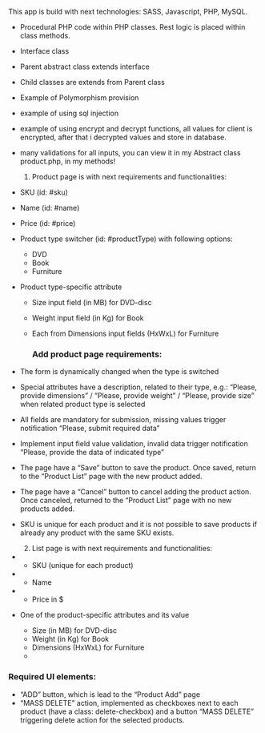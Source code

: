 
This app is build with next technologies: SASS, Javascript, PHP, MySQL.

- Procedural PHP code within PHP classes. Rest logic is placed within class methods.
- Interface class
- Parent abstract class extends interface
- Child classes are extends from Parent class
- Example of Polymorphism provision
- example of using sql injection
- example of using encrypt and decrypt functions, all values for client is encrypted, after that i decrypted values and store in database.
- many validations for all inputs, you can view it in my Abstract class product.php, in my methods!

  1. Product page is with next requirements and functionalities:

- SKU (id: #sku)
- Name (id: #name)
- Price (id: #price)

- Product type switcher (id: #productType) with following options:
    - DVD 
    - Book 
    - Furniture 
    
- Product type-specific attribute
    - Size input field (in MB) for DVD-disc
    - Weight input field (in Kg) for Book 
    - Each from Dimensions input fields (HxWxL) for Furniture 
        
        ### **Add product page requirements:**

- The form is dynamically changed when the type is switched
- Special attributes have a description, related to their type, e.g.: “Please, provide dimensions” / “Please, provide weight” / “Please, provide size” when related product type is selected
- All fields are mandatory for submission, missing values trigger notification “Please, submit required data”
- Implement input field value validation, invalid data trigger notification “Please, provide the data of indicated type”
- The page have a “Save” button to save the product. Once saved, return to the “Product List” page with the new product added.
- The page have a “Cancel” button to cancel adding the product action. Once canceled, returned to the “Product List” page with no new products added.
- SKU is unique for each product and it is not possible to save products if already any product with the same SKU exists.
        
        
  2. List page is with next requirements and functionalities:
 
-  - SKU (unique for each product)
-  - Name
-  - Price in $
- One of the product-specific attributes and its value
    - Size (in MB) for DVD-disc
    - Weight (in Kg) for Book
    - Dimensions (HxWxL) for Furniture
    - 
### Required UI elements:

- “ADD” button, which is lead to the “Product Add” page
- “MASS DELETE” action, implemented as checkboxes next to each product (have a class: delete-checkbox) and a button “MASS DELETE” triggering delete action for the selected products.


